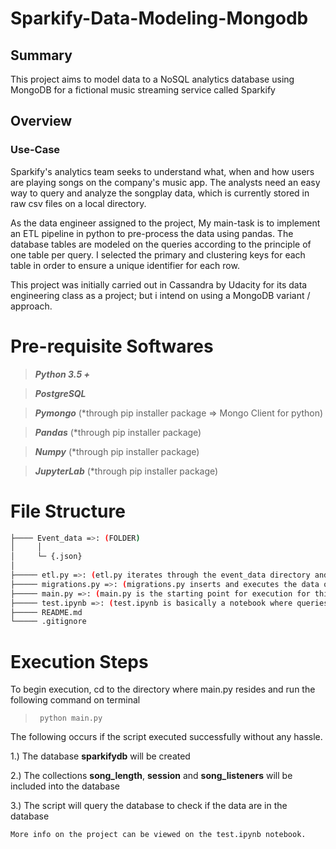 # Sparkify-Data-Modeling-Mongodb

## Summary

This project aims to model data to a NoSQL analytics database using MongoDB for a fictional music streaming service called Sparkify

## Overview
### Use-Case

Sparkify's analytics team seeks to understand what, when and how users are playing songs on the company's music app. The analysts need an easy way to query and analyze the songplay data, which is currently stored in raw csv files on a local directory.

As the data engineer assigned to the project, My main-task is to implement an ETL pipeline in python to pre-process the data using pandas. The database tables are modeled on the queries according to the principle of one table per query. I selected the primary and clustering keys for each table in order to ensure a unique identifier for each row.  

This project was initially carried out in Cassandra by Udacity for its data engineering class as a project; but i intend on using a MongoDB variant / approach.


# Pre-requisite Softwares
> ***Python 3.5 +***
 
 > ***PostgreSQL***
 
>  ***Pymongo*** (*through pip installer package => Mongo Client for python)
 
>  ***Pandas*** (*through pip installer package)
 
> ***Numpy*** (*through pip installer package)
 
>  ***JupyterLab*** (*through pip installer package)


# File Structure
```bash
├──── Event_data =>: (FOLDER)
│     │
│     └─ {.json}
│
├───── etl.py =>: (etl.py iterates through the event_data directory and then returns both a csv file and a dictionary of all the extracted data)
├───── migrations.py =>: (migrations.py inserts and executes the data output of etl.py file to the queries from sql_queries)
├───── main.py =>: (main.py is the starting point for execution for this project)
├───── test.ipynb =>: (test.ipynb is basically a notebook where queries can be tested and executed)
├───── README.md
└───── .gitignore
```

# Execution Steps

To begin execution, cd to the directory where main.py resides and run the following command on terminal

> <code> python main.py </code> 
    
The following occurs if the script executed successfully without any hassle.

1.) The database **sparkifydb** will be created

2.) The collections **song_length**, **session** and **song_listeners** will be included into the database

3.) The script will query the database to check if the data are in the database

<p>
    
    More info on the project can be viewed on the test.ipynb notebook. 

</p>